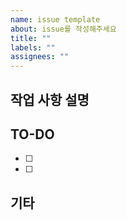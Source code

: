 ```yaml
---
name: issue template
about: issue를 작성해주세요
title: ""
labels: ""
assignees: ""
---
```


## 작업 사항 설명

## TO-DO

- [ ]
- [ ]

## 기타
